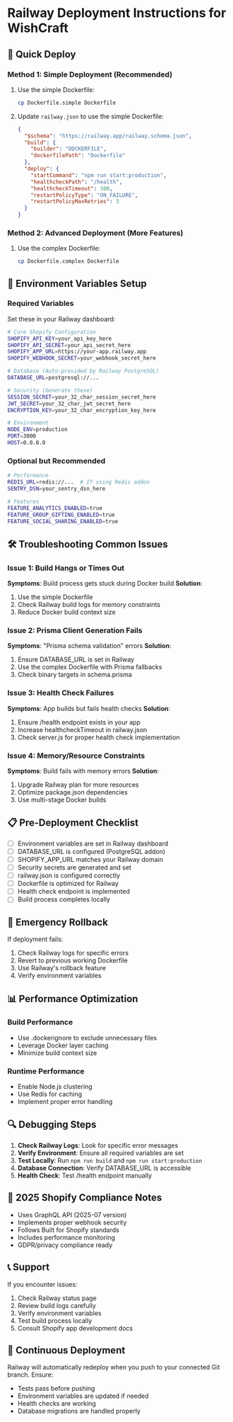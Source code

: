 # Railway Deployment Instructions for WishCraft

## 🚀 Quick Deploy

### Method 1: Simple Deployment (Recommended)
1. Use the simple Dockerfile:
   ```bash
   cp Dockerfile.simple Dockerfile
   ```

2. Update `railway.json` to use the simple Dockerfile:
   ```json
   {
     "$schema": "https://railway.app/railway.schema.json",
     "build": {
       "builder": "DOCKERFILE",
       "dockerfilePath": "Dockerfile"
     },
     "deploy": {
       "startCommand": "npm run start:production",
       "healthcheckPath": "/health",
       "healthcheckTimeout": 300,
       "restartPolicyType": "ON_FAILURE",
       "restartPolicyMaxRetries": 3
     }
   }
   ```

### Method 2: Advanced Deployment (More Features)
1. Use the complex Dockerfile:
   ```bash
   cp Dockerfile.complex Dockerfile
   ```

## 🔧 Environment Variables Setup

### Required Variables
Set these in your Railway dashboard:

```bash
# Core Shopify Configuration
SHOPIFY_API_KEY=your_api_key_here
SHOPIFY_API_SECRET=your_api_secret_here
SHOPIFY_APP_URL=https://your-app.railway.app
SHOPIFY_WEBHOOK_SECRET=your_webhook_secret_here

# Database (Auto-provided by Railway PostgreSQL)
DATABASE_URL=postgresql://...

# Security (Generate these)
SESSION_SECRET=your_32_char_session_secret_here
JWT_SECRET=your_32_char_jwt_secret_here
ENCRYPTION_KEY=your_32_char_encryption_key_here

# Environment
NODE_ENV=production
PORT=3000
HOST=0.0.0.0
```

### Optional but Recommended
```bash
# Performance
REDIS_URL=redis://...  # If using Redis addon
SENTRY_DSN=your_sentry_dsn_here

# Features
FEATURE_ANALYTICS_ENABLED=true
FEATURE_GROUP_GIFTING_ENABLED=true
FEATURE_SOCIAL_SHARING_ENABLED=true
```

## 🛠️ Troubleshooting Common Issues

### Issue 1: Build Hangs or Times Out
**Symptoms**: Build process gets stuck during Docker build
**Solution**: 
1. Use the simple Dockerfile
2. Check Railway build logs for memory constraints
3. Reduce Docker build context size

### Issue 2: Prisma Client Generation Fails
**Symptoms**: "Prisma schema validation" errors
**Solution**:
1. Ensure DATABASE_URL is set in Railway
2. Use the complex Dockerfile with Prisma fallbacks
3. Check binary targets in schema.prisma

### Issue 3: Health Check Failures
**Symptoms**: App builds but fails health checks
**Solution**:
1. Ensure /health endpoint exists in your app
2. Increase healthcheckTimeout in railway.json
3. Check server.js for proper health check implementation

### Issue 4: Memory/Resource Constraints
**Symptoms**: Build fails with memory errors
**Solution**:
1. Upgrade Railway plan for more resources
2. Optimize package.json dependencies
3. Use multi-stage Docker builds

## 📋 Pre-Deployment Checklist

- [ ] Environment variables are set in Railway dashboard
- [ ] DATABASE_URL is configured (PostgreSQL addon)
- [ ] SHOPIFY_APP_URL matches your Railway domain
- [ ] Security secrets are generated and set
- [ ] railway.json is configured correctly
- [ ] Dockerfile is optimized for Railway
- [ ] Health check endpoint is implemented
- [ ] Build process completes locally

## 🚨 Emergency Rollback

If deployment fails:
1. Check Railway logs for specific errors
2. Revert to previous working Dockerfile
3. Use Railway's rollback feature
4. Verify environment variables

## 📊 Performance Optimization

### Build Performance
- Use .dockerignore to exclude unnecessary files
- Leverage Docker layer caching
- Minimize build context size

### Runtime Performance
- Enable Node.js clustering
- Use Redis for caching
- Implement proper error handling

## 🔍 Debugging Steps

1. **Check Railway Logs**: Look for specific error messages
2. **Verify Environment**: Ensure all required variables are set
3. **Test Locally**: Run `npm run build` and `npm run start:production`
4. **Database Connection**: Verify DATABASE_URL is accessible
5. **Health Check**: Test /health endpoint manually

## 🌟 2025 Shopify Compliance Notes

- Uses GraphQL API (2025-07 version)
- Implements proper webhook security
- Follows Built for Shopify standards
- Includes performance monitoring
- GDPR/privacy compliance ready

## 📞 Support

If you encounter issues:
1. Check Railway status page
2. Review build logs carefully
3. Verify environment variables
4. Test build process locally
5. Consult Shopify app development docs

## 🔄 Continuous Deployment

Railway will automatically redeploy when you push to your connected Git branch. Ensure:
- Tests pass before pushing
- Environment variables are updated if needed
- Health checks are working
- Database migrations are handled properly
